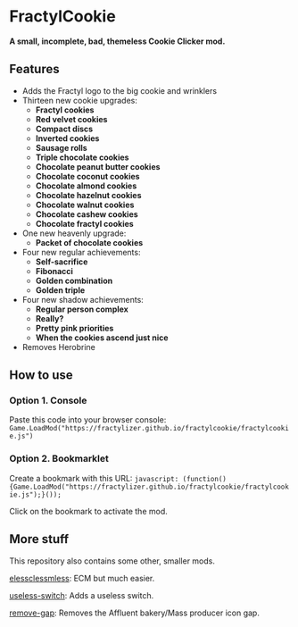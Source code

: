 # FractylCookie
**A small, incomplete, bad, themeless Cookie Clicker mod.**
## Features
- Adds the Fractyl logo to the big cookie and wrinklers
- Thirteen new cookie upgrades: 
  - **Fractyl cookies**
  - **Red velvet cookies**
  - **Compact discs**
  - **Inverted cookies**
  - **Sausage rolls**
  - **Triple chocolate cookies**
  - **Chocolate peanut butter cookies**
  - **Chocolate coconut cookies**
  - **Chocolate almond cookies**
  - **Chocolate hazelnut cookies**
  - **Chocolate walnut cookies**
  - **Chocolate cashew cookies**
  - **Chocolate fractyl cookies**
- One new heavenly upgrade:
  - **Packet of chocolate cookies**
- Four new regular achievements:
  - **Self-sacrifice**
  - **Fibonacci**
  - **Golden combination**
  - **Golden triple**
- Four new shadow achievements: 
  - **Regular person complex**
  - **Really?**
  - **Pretty pink priorities**
  - **When the cookies ascend just nice**
- Removes Herobrine
## How to use
### Option 1. Console
Paste this code into your browser console: `Game.LoadMod("https://fractylizer.github.io/fractylcookie/fractylcookie.js")`
### Option 2. Bookmarklet
Create a bookmark with this URL: `javascript: (function(){Game.LoadMod("https://fractylizer.github.io/fractylcookie/fractylcookie.js");}());`

Click on the bookmark to activate the mod.
## More stuff
This repository also contains some other, smaller mods.

[elessclessmless](other-mods/elessclessmless/README.md): ECM but much easier.

[useless-switch](other-mods/useless-switch/README.md): Adds a useless switch.

[remove-gap](other-mods/useless-switch/README.md): Removes the Affluent bakery/Mass producer icon gap.

